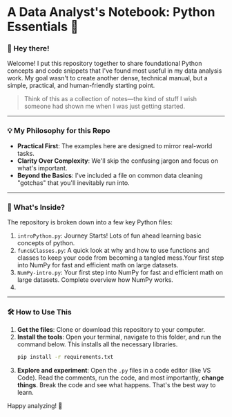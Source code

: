 # A Data Analyst's Notebook: Python Essentials 🐍

### 👋 Hey there\!

Welcome\! I put this repository together to share foundational Python concepts and code snippets that I've found most useful in my data analysis work. My goal wasn't to create another dense, technical manual, but a simple, practical, and human-friendly starting point.

> Think of this as a collection of notes—the kind of stuff I wish someone had shown me when I was just getting started.

-----

### 💡 My Philosophy for this Repo

  * **Practical First**: The examples here are designed to mirror real-world tasks.
  * **Clarity Over Complexity**: We'll skip the confusing jargon and focus on what's important.
  * **Beyond the Basics**: I've included a file on common data cleaning "gotchas" that you'll inevitably run into.

-----

### 🚀 What's Inside?

The repository is broken down into a few key Python files:

1.  `introPython.py`: Journey Starts! Lots of fun ahead learning basic concepts of python.
2.  `func&Classes.py`: A quick look at why and how to use functions and classes to keep your code from becoming a tangled mess.Your first step into NumPy for fast and efficient math on large datasets.
3.  `NumPy-intro.py`: Your first step into NumPy for fast and efficient math on large datasets. Complete overview how NumPy works.
4.  

-----

### 🛠️ How to Use This

1.  **Get the files**: Clone or download this repository to your computer.
2.  **Install the tools**: Open your terminal, navigate to this folder, and run the command below. This installs all the necessary libraries.
    ```bash
    pip install -r requirements.txt
    ```
3.  **Explore and experiment**: Open the `.py` files in a code editor (like VS Code). Read the comments, run the code, and most importantly, **change things**. Break the code and see what happens. That's the best way to learn.

Happy analyzing\! 🎉
